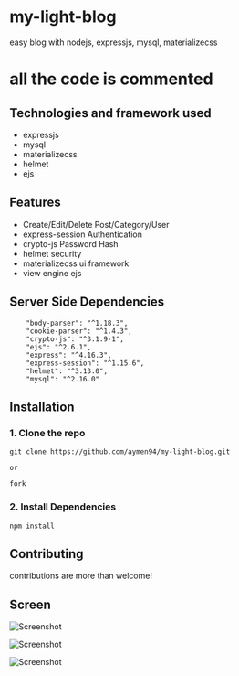 # my-light-blog
easy blog with nodejs, expressjs, mysql, materializecss

# all the code is commented

## Technologies and framework used
- expressjs
- mysql
- materializecss
- helmet
- ejs

## Features

- Create/Edit/Delete Post/Category/User
- express-session Authentication
- crypto-js Password Hash
- helmet security 
- materializecss ui framework 
- view engine ejs

## Server Side Dependencies

````
    "body-parser": "^1.18.3",
    "cookie-parser": "^1.4.3",
    "crypto-js": "^3.1.9-1",
    "ejs": "^2.6.1",
    "express": "^4.16.3",
    "express-session": "^1.15.6",
    "helmet": "^3.13.0",
    "mysql": "^2.16.0"
````

## Installation

### 1. Clone the repo

    git clone https://github.com/aymen94/my-light-blog.git
    
    or
    
    fork

### 2. Install Dependencies

    npm install
    
    
## Contributing

contributions are more than welcome!

## Screen
![Screenshot](https://raw.github.com/aymen94/my-light-blog/master/screen/home.png)


![Screenshot](https://raw.github.com/aymen94/my-light-blog/master/screen/login.png)


![Screenshot](https://raw.github.com/aymen94/my-light-blog/master/screen/dashboard.png)
